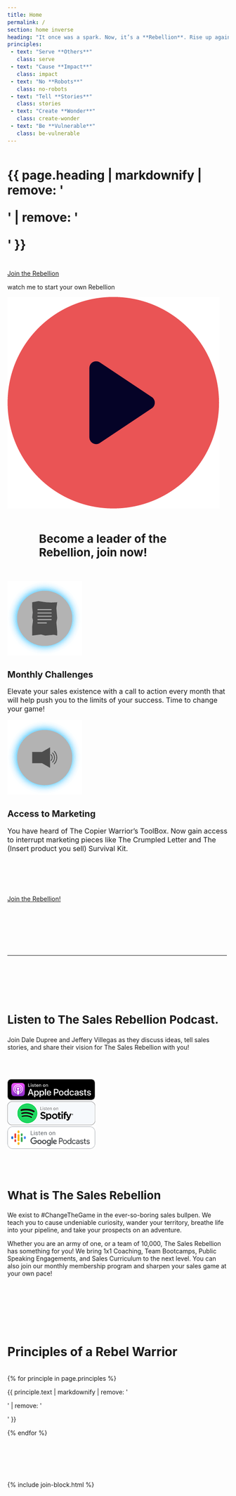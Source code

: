 ```yaml
---
title: Home
permalink: /
section: home inverse
heading: "It once was a spark. Now, it’s a **Rebellion**. Rise up against the status quo of the sales world... **Join The Sales Rebellion**."
principles:
 - text: "Serve **Others**"
   class: serve
 - text: "Cause **Impact**"
   class: impact
 - text: "No **Robots**"
   class: no-robots
 - text: "Tell **Stories**"
   class: stories
 - text: "Create **Wonder**"
   class: create-wonder
 - text: "Be **Vulnerable**"
   class: be-vulnerable
---
```


<div style="background:url(/img/bg-triangle.png) no-repeat;background-position:calc(50% + 750px) bottom">
  <div class="row" style="margin-bottom:50px">
    <div class="column medium-8 medium-offset-2">
      <h1 class="text-xlarge text-center" style="margin-bottom:40px">{{ page.heading | markdownify | remove: '<p>' | remove: '</p>' }}</h1>
      <a class="button" style="margin-bottom: 60px" href="/join/">Join the Rebellion</a>
      <p class="watchme">watch me to start your own Rebellion</p>
      <div class="youtube">
        <a><img src="/img/icon-red-play.png" alt="Play button" /></a>
        <div class="video" id="welcome-video" style="display:none"></div>
      </div>
    </div>
  </div>
</div>
<div class="row" style="margin-bottom:50px">
  <div class="column medium-8 medium-offset-2">
    <h2 class="text-center background-text" style="background-image:url('/img/be-a-rebel.svg');margin:0 auto;font-size:26px;width:360px"><strong>Become a leader of the Rebellion,</strong> join now!</h2>
  </div>
</div>
<div style="background:url(/img/bg-bolt.png) no-repeat;background-position:calc(50% - 650px) top">
  <div class="row text-center" style="padding-bottom:80px">
    <div class="column medium-4 medium-offset-2">
      <img alt="Monthly Challenges" src="/img/icon-challenges.png" />
      <h2 style="font-size:20px"><strong>Monthly Challenges</strong></h2>
      <p style="font-size:16px">Elevate your sales existence with a call to action every month that will help push you to the limits of your success. Time to change your game!</p>
    </div>
    <div class="column medium-4 end">
      <img alt="Marketing" src="/img/icon-marketing.png" />
      <h2 style="font-size:20px"><strong>Access to Marketing</strong></h2>
      <p style="font-size:16px">You have heard of The Copier Warrior’s ToolBox. Now gain access to interrupt marketing pieces like The Crumpled Letter and The (Insert product you sell) Survival Kit.</p>
    </div>
  </div>
</div>
<div style="background:url(/img/bg-circle-yellow.png) no-repeat;background-position:calc(50% - 550px) top">
  <div class="row" style="padding-bottom:80px">
    <div class="column medium-8 medium-offset-2">
      <a class="button" href="/join/">Join the Rebellion!</a>
      <hr style="margin-top:120px;max-width:500px" />
    </div>
  </div>
</div>
<div style="background:url(/img/bg-circle-black.png) no-repeat;background-position:calc(50% + 550px) bottom">
  <div class="row">
    <div class="column medium-8 medium-offset-2 text-center">
      <h2 style="font-size:26px">Listen to <strong>The Sales Rebellion Podcast.</strong></h2>
      <p>Join Dale Dupree and Jeffery Villegas as they discuss ideas, tell sales stories, and share their vision for The Sales Rebellion with you!</p>
    </div>
  </div>
  <div class="row small-up-1 large-up-3 text-center" style="margin-bottom:50px;margin-top:50px">
    <div class="column column-block">
      <a aria-label="Selling Local Podcast on iTunes" href="https://itunes.apple.com/us/podcast/selling-local-stories-tips-service/id1360290531?mt=2" target="_blank"><img alt="iTunes Podcast" style="width:200px" src="/img/podcast-apple.svg" /></a>
    </div>
    <div class="column column-block">
      <a aria-label="Selling Local Podcast on Spotify" href="https://open.spotify.com/show/6vggsDkQyAuOgsUciBNj9E" target="_blank"><img alt="Spotify Podcast" style="width:200px" src="/img/podcast-spotify.png" /></a>
    </div>
    <div class="column column-block">
      <a aria-label="Selling Local Podcast on Google Play" href="https://play.google.com/music/m/I6nr6unquvf7iq3saaovthqerwu?t=Selling_Local_Stories__Tips__Service" target="_blank"><img alt="Google Play Podcast" style="width:200px" src="/img/podcast-google.svg" /></a>
    </div>
  </div>
</div>
<div style="background:url(/img/bg-rectangle.png) no-repeat;background-position:calc(50% - 550px) bottom">
  <div class="row" style="margin-bottom:100px">
    <div class="column medium-8 medium-offset-2">
      <h2 style="font-size:26px">What is <strong>The Sales Rebellion</strong></h2>
      <p>We exist to #ChangeTheGame in the ever-so-boring sales bullpen. We teach you to cause undeniable curiosity, wander your territory, breathe life into your pipeline, and take your prospects on an adventure.</p>
      <p>Whether you are an army of one, or a team of 10,000, The Sales Rebellion has something for you! We bring 1x1 Coaching, Team Bootcamps, Public Speaking Engagements, and Sales Curriculum to the next level. You can also join our monthly membership program and sharpen your sales game at your own pace!</p>
    </div>
  </div>
</div>
<div class="row">
  <div class="column medium-8 medium-offset-2">
    <h2 class="text-center background-text" style="background-image:url('/img/rebel-warrior.svg');display:block;font-size:28px;margin-bottom:35px">Principles of a Rebel Warrior</h2>
  </div>
</div>
<div style="background:url(/img/bg-bolt.png) no-repeat;background-position:calc(50% + 650px) bottom;padding-bottom:1px">
  <div class="row small-up-1 medium-up-2 large-up-3 medium-8 medium-offset-2 bg-icons" style="margin-bottom:100px">
    {% for principle in page.principles %}
    <div class="column column-block">
      <p class="{{ principle.class }}">{{ principle.text | markdownify | remove: '<p>' | remove: '</p>' }}</p>
    </div>
    {% endfor %}
  </div>
</div>
{% include join-block.html %}
